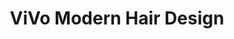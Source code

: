 ---
title: "ViVo Modern Hair Design"
url: /springfield/vivo-modern-hair-design/
shop: hairdresser
---